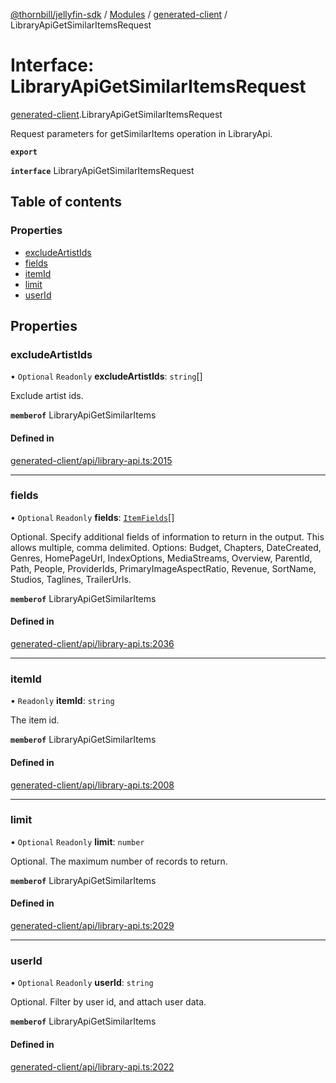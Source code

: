 [@thornbill/jellyfin-sdk](../README.md) / [Modules](../modules.md) / [generated-client](../modules/generated_client.md) / LibraryApiGetSimilarItemsRequest

# Interface: LibraryApiGetSimilarItemsRequest

[generated-client](../modules/generated_client.md).LibraryApiGetSimilarItemsRequest

Request parameters for getSimilarItems operation in LibraryApi.

**`export`**

**`interface`** LibraryApiGetSimilarItemsRequest

## Table of contents

### Properties

- [excludeArtistIds](generated_client.LibraryApiGetSimilarItemsRequest.md#excludeartistids)
- [fields](generated_client.LibraryApiGetSimilarItemsRequest.md#fields)
- [itemId](generated_client.LibraryApiGetSimilarItemsRequest.md#itemid)
- [limit](generated_client.LibraryApiGetSimilarItemsRequest.md#limit)
- [userId](generated_client.LibraryApiGetSimilarItemsRequest.md#userid)

## Properties

### excludeArtistIds

• `Optional` `Readonly` **excludeArtistIds**: `string`[]

Exclude artist ids.

**`memberof`** LibraryApiGetSimilarItems

#### Defined in

[generated-client/api/library-api.ts:2015](https://github.com/thornbill/jellyfin-sdk-typescript/blob/029620a/src/generated-client/api/library-api.ts#L2015)

___

### fields

• `Optional` `Readonly` **fields**: [`ItemFields`](../enums/generated_client.ItemFields.md)[]

Optional. Specify additional fields of information to return in the output. This allows multiple, comma delimited. Options: Budget, Chapters, DateCreated, Genres, HomePageUrl, IndexOptions, MediaStreams, Overview, ParentId, Path, People, ProviderIds, PrimaryImageAspectRatio, Revenue, SortName, Studios, Taglines, TrailerUrls.

**`memberof`** LibraryApiGetSimilarItems

#### Defined in

[generated-client/api/library-api.ts:2036](https://github.com/thornbill/jellyfin-sdk-typescript/blob/029620a/src/generated-client/api/library-api.ts#L2036)

___

### itemId

• `Readonly` **itemId**: `string`

The item id.

**`memberof`** LibraryApiGetSimilarItems

#### Defined in

[generated-client/api/library-api.ts:2008](https://github.com/thornbill/jellyfin-sdk-typescript/blob/029620a/src/generated-client/api/library-api.ts#L2008)

___

### limit

• `Optional` `Readonly` **limit**: `number`

Optional. The maximum number of records to return.

**`memberof`** LibraryApiGetSimilarItems

#### Defined in

[generated-client/api/library-api.ts:2029](https://github.com/thornbill/jellyfin-sdk-typescript/blob/029620a/src/generated-client/api/library-api.ts#L2029)

___

### userId

• `Optional` `Readonly` **userId**: `string`

Optional. Filter by user id, and attach user data.

**`memberof`** LibraryApiGetSimilarItems

#### Defined in

[generated-client/api/library-api.ts:2022](https://github.com/thornbill/jellyfin-sdk-typescript/blob/029620a/src/generated-client/api/library-api.ts#L2022)
